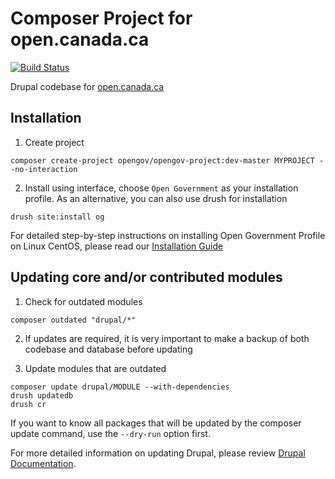 # Composer Project for open.canada.ca

[![Build Status](https://travis-ci.org/open-data/opengov.svg?branch=master)](https://travis-ci.org/open-data/opengov)

Drupal codebase for [open.canada.ca](https://open.canada.ca)

## Installation

1. Create project

```
composer create-project opengov/opengov-project:dev-master MYPROJECT --no-interaction
```

2. Install using interface, choose `Open Government` as your installation profile. As an alternative, 
you can also use drush for installation

```
drush site:install og
```

For detailed step-by-step instructions on installing Open Government Profile on Linux CentOS, please read our [Installation Guide](https://github.com/open-data/opengov/blob/master/docs/installation.md)


## Updating core and/or contributed modules

1. Check for outdated modules
```
composer outdated "drupal/*"
```

2. If updates are required, it is very important to make a backup of both codebase and database before updating

3. Update modules that are outdated
```
composer update drupal/MODULE --with-dependencies
drush updatedb
drush cr
```
If you want to know all packages that will be updated by the composer update command, 
use the `--dry-run` option first.

For more detailed information on updating Drupal, please review [Drupal Documentation](https://www.drupal.org/docs/8/update).
